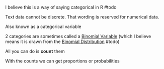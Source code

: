 ---
---

I believe this is a way of saying categorical in R #todo

Text data cannot be discrete. That wording is reserved for numerical data.

Also known as a categorical variable

2 categories are sometimes called a [Binomial Variable](Binomial%20Variable.md) (which I believe means it is drawn from the [Binomial Distribution](Binomial%20Distribution.md) #todo)

All you can do is **count** them

With the counts we can get proportions or probabilities
